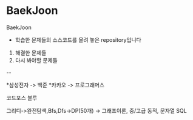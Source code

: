 # BaekJoon
BaekJoon

* 학습한 문제들의 소스코드를 올려 놓은 repository입니다

1. 해결한 문제들
2. 다시 봐야할 문제들


--

*삼성전자 -> 백준
*카카오 -> 프로그래머스



코드포스 블루 


그리디->완전탐색,Bfs,Dfs->DP(50개) -> 그래프이론, 중/고급 동적, 문자열
SQL
